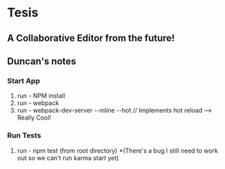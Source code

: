 # Tesis #
## A Collaborative Editor from the future! ##

## Duncan's notes ##
### Start App ###
 1. run - NPM install
 2. run - webpack
 3. run - webpack-dev-server --inline --hot // Implements hot reload --> Really Cool!
### Run Tests ###
 1. run - npm test (from root directory)
 *(There's a bug I still need to work out so we can't run karma start yet)
